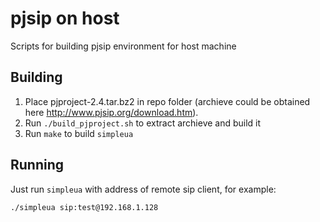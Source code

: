 # pjsip on host
Scripts for building pjsip environment for host machine
## Building
1. Place pjproject-2.4.tar.bz2 in repo folder (archieve could be obtained here http://www.pjsip.org/download.htm).
2. Run `./build_pjproject.sh` to extract archieve and build it
3. Run `make` to build `simpleua`

## Running
Just run `simpleua` with address of remote sip client, for example:

`./simpleua sip:test@192.168.1.128`
